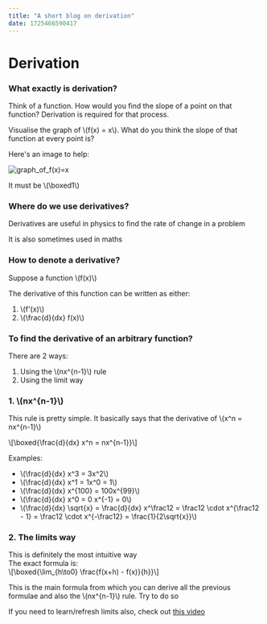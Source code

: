 ```yaml
---
title: "A short blog on derivation"
date: 1725466590417
---
```


# Derivation

### What exactly is derivation?
Think of a function. How would you find the slope of a point on that function? Derivation is required for that process.

Visualise the graph of \\(f(x) = x\\). What do you think the slope of that function at every point is?

Here's an image to help:

![graph_of_f(x)=x](https://www.algebra.com/cgi-bin/plot-formula.mpl?expression=+graph%28+600%2C+600%2C+-10%2C+10%2C+-10%2C+10%2C+x%29+)

It must be \\(\boxed1\\)

### Where do we use derivatives?
Derivatives are useful in physics to find the rate of change in a problem

It is also sometimes used in maths

### How to denote a derivative?
Suppose a function \\(f(x)\\)

The derivative of this function can be written as either:
1. \\(f'(x)\\)
2. \\(\frac{d}{dx} f(x)\\)

### To find the derivative of an arbitrary function?
There are 2 ways: 
1. Using the \\(nx^{n-1}\\) rule
2. Using the limit way

### 1. \\(nx^{n-1}\\)
This rule is pretty simple. It basically says that the derivative of \\(x^n = nx^{n-1}\\)

\\[\boxed{\frac{d}{dx} x^n = nx^{n-1}}\\]

Examples:  
- \\(\frac{d}{dx} x^3 = 3x^2\\)
- \\(\frac{d}{dx} x^1 = 1x^0 = 1\\)
- \\(\frac{d}{dx} x^{100} = 100x^{99}\\)
- \\(\frac{d}{dx} x^0 = 0 x^{-1} = 0\\)
- \\(\frac{d}{dx} \sqrt{x} = \frac{d}{dx} x^\frac12 = \frac12 \cdot x^{\frac12 - 1} = \frac12 \cdot x^{-\frac12} = \frac{1}{2\sqrt{x}}\\)

### 2. The limits way
This is definitely the most intuitive way  
The exact formula is:  
\\[\boxed{\lim_{h\to0} \frac{f(x+h) - f(x)}{h}}\\]

This is the main formula from which you can derive all the previous formulae and also the \\(nx^{n-1}\\) rule. Try to do so

If you need to learn/refresh limits also, check out [this video](https://www.youtube.com/watch?v=riXcZT2ICjA)